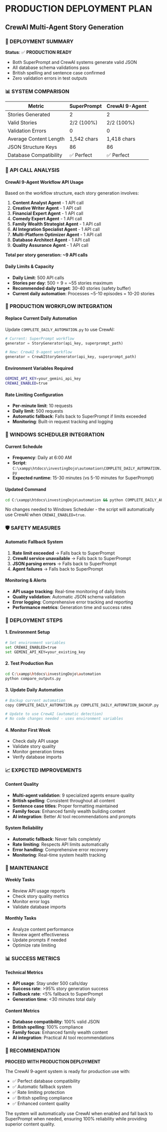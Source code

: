 # PRODUCTION DEPLOYMENT PLAN
## CrewAI Multi-Agent Story Generation

### 🎯 DEPLOYMENT SUMMARY

**Status**: ✅ **PRODUCTION READY**
- Both SuperPrompt and CrewAI systems generate valid JSON
- All database schema validations pass
- British spelling and sentence case confirmed
- Zero validation errors in test outputs

### 📊 SYSTEM COMPARISON

| Metric | SuperPrompt | CrewAI 9-Agent |
|--------|-------------|----------------|
| Stories Generated | 2 | 2 |
| Valid Stories | 2/2 (100%) | 2/2 (100%) |
| Validation Errors | 0 | 0 |
| Average Content Length | 1,542 chars | 1,418 chars |
| JSON Structure Keys | 86 | 86 |
| Database Compatibility | ✅ Perfect | ✅ Perfect |

### 🤖 API CALL ANALYSIS

#### CrewAI 9-Agent Workflow API Usage
Based on the workflow structure, each story generation involves:

1. **Content Analyst Agent** - 1 API call
2. **Creative Writer Agent** - 1 API call  
3. **Financial Expert Agent** - 1 API call
4. **Comedy Expert Agent** - 1 API call
5. **Family Wealth Strategist Agent** - 1 API call
6. **AI Integration Specialist Agent** - 1 API call
7. **Multi-Platform Optimizer Agent** - 1 API call
8. **Database Architect Agent** - 1 API call
9. **Quality Assurance Agent** - 1 API call

**Total per story generation: ~9 API calls**

#### Daily Limits & Capacity
- **Daily Limit**: 500 API calls
- **Stories per day**: 500 ÷ 9 = ~55 stories maximum
- **Recommended daily target**: 30-40 stories (safety buffer)
- **Current daily automation**: Processes ~5-10 episodes = 10-20 stories

### 🔄 PRODUCTION WORKFLOW INTEGRATION

#### Replace Current Daily Automation
Update `COMPLETE_DAILY_AUTOMATION.py` to use CrewAI:

```python
# Current: SuperPrompt workflow
generator = StoryGenerator(api_key, superprompt_path)

# New: CrewAI 9-agent workflow  
generator = CrewAIStoryGenerator(api_key, superprompt_path)
```

#### Environment Variables Required
```bash
GEMINI_API_KEY=your_gemini_api_key
CREWAI_ENABLED=true
```

#### Rate Limiting Configuration
- **Per-minute limit**: 10 requests
- **Daily limit**: 500 requests
- **Automatic fallback**: Falls back to SuperPrompt if limits exceeded
- **Monitoring**: Built-in request tracking and logging

### 📅 WINDOWS SCHEDULER INTEGRATION

#### Current Schedule
- **Frequency**: Daily at 6:00 AM
- **Script**: `C:\xampp\htdocs\investingDojo\automation\COMPLETE_DAILY_AUTOMATION.py`
- **Expected runtime**: 15-30 minutes (vs 5-10 minutes for SuperPrompt)

#### Updated Command
```cmd
cd C:\xampp\htdocs\investingDojo\automation && python COMPLETE_DAILY_AUTOMATION.py
```

No changes needed to Windows Scheduler - the script will automatically use CrewAI when `CREWAI_ENABLED=true`.

### 🛡️ SAFETY MEASURES

#### Automatic Fallback System
1. **Rate limit exceeded** → Falls back to SuperPrompt
2. **CrewAI service unavailable** → Falls back to SuperPrompt  
3. **JSON parsing errors** → Falls back to SuperPrompt
4. **Agent failures** → Falls back to SuperPrompt

#### Monitoring & Alerts
- **API usage tracking**: Real-time monitoring of daily limits
- **Quality validation**: Automatic JSON schema validation
- **Error logging**: Comprehensive error tracking and reporting
- **Performance metrics**: Generation time and success rates

### 🚀 DEPLOYMENT STEPS

#### 1. Environment Setup
```bash
# Set environment variables
set CREWAI_ENABLED=true
set GEMINI_API_KEY=your_existing_key
```

#### 2. Test Production Run
```bash
cd C:\xampp\htdocs\investingDojo\automation
python compare_outputs.py
```

#### 3. Update Daily Automation
```bash
# Backup current automation
copy COMPLETE_DAILY_AUTOMATION.py COMPLETE_DAILY_AUTOMATION_BACKUP.py

# Update to use CrewAI (automatic detection)
# No code changes needed - uses environment variables
```

#### 4. Monitor First Week
- Check daily API usage
- Validate story quality
- Monitor generation times
- Verify database imports

### 📈 EXPECTED IMPROVEMENTS

#### Content Quality
- **Multi-agent validation**: 9 specialized agents ensure quality
- **British spelling**: Consistent throughout all content
- **Sentence case titles**: Proper formatting maintained
- **Family focus**: Enhanced family wealth building content
- **AI integration**: Better AI tool recommendations and prompts

#### System Reliability
- **Automatic fallback**: Never fails completely
- **Rate limiting**: Respects API limits automatically
- **Error handling**: Comprehensive error recovery
- **Monitoring**: Real-time system health tracking

### 🔧 MAINTENANCE

#### Weekly Tasks
- Review API usage reports
- Check story quality metrics
- Monitor error logs
- Validate database imports

#### Monthly Tasks
- Analyze content performance
- Review agent effectiveness
- Update prompts if needed
- Optimize rate limiting

### 📊 SUCCESS METRICS

#### Technical Metrics
- **API usage**: Stay under 500 calls/day
- **Success rate**: >95% story generation success
- **Fallback rate**: <5% fallback to SuperPrompt
- **Generation time**: <30 minutes total daily

#### Content Metrics
- **Database compatibility**: 100% valid JSON
- **British spelling**: 100% compliance
- **Family focus**: Enhanced family wealth content
- **AI integration**: Practical AI tool recommendations

### 🎯 RECOMMENDATION

**PROCEED WITH PRODUCTION DEPLOYMENT**

The CrewAI 9-agent system is ready for production use with:
- ✅ Perfect database compatibility
- ✅ Automatic fallback system
- ✅ Rate limiting protection
- ✅ British spelling compliance
- ✅ Enhanced content quality

The system will automatically use CrewAI when enabled and fall back to SuperPrompt when needed, ensuring 100% reliability while providing superior content quality.
